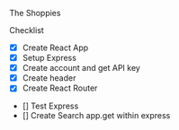 The Shoppies

Checklist
- [X] Create React App
- [X] Setup Express
- [X] Create account and get API key
- [X] Create header
- [X] Create React Router
- [] Test Express
- [] Create Search app.get within express

